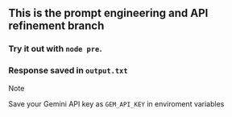 ## This is the prompt engineering and API refinement branch

### Try it out with ```node pre```.
### Response saved in ```output.txt```

> [!NOTE]
> Save your Gemini API key as `GEM_API_KEY` in enviroment variables
